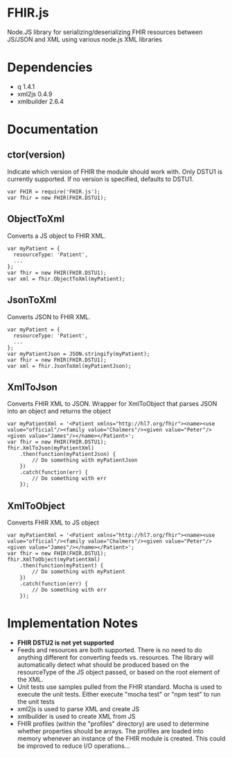 # FHIR.js
Node.JS library for serializing/deserializing FHIR resources between JS/JSON and XML using various node.js XML libraries

# Dependencies
* q 1.4.1
* xml2js 0.4.9
* xmlbuilder 2.6.4

# Documentation
## ctor(version)
Indicate which version of FHIR the module should work with. Only DSTU1 is currently supported. If no version is specified, defaults to DSTU1.

```
var FHIR = require('FHIR.js');
var fhir = new FHIR(FHIR.DSTU1);
```
## ObjectToXml
Converts a JS object to FHIR XML.

```
var myPatient = {
  resourceType: 'Patient',
  ...
};
var fhir = new FHIR(FHIR.DSTU1);
var xml = fhir.ObjectToXml(myPatient);
```
## JsonToXml
Converts JSON to FHIR XML.

```
var myPatient = {
  resourceType: 'Patient',
  ...
};
var myPatientJson = JSON.stringify(myPatient);
var fhir = new FHIR(FHIR.DSTU1);
var xml = fhir.JsonToXml(myPatientJson);
```
## XmlToJson
Converts FHIR XML to JSON. Wrapper for XmlToObject that parses JSON into an object and returns the object

```
var myPatientXml = '<Patient xmlns="http://hl7.org/fhir"><name><use value="official"/><family value="Chalmers"/><given value="Peter"/><given value="James"/></name></Patient>';
var fhir = new FHIR(FHIR.DSTU1);
fhir.XmlToJson(myPatientXml)
    .then(function(myPatientJson) {
        // Do something with myPatientJson
    })
    .catch(function(err) {
        // Do something with err
    });
```
## XmlToObject
Converts FHIR XML to JS object

```
var myPatientXml = '<Patient xmlns="http://hl7.org/fhir"><name><use value="official"/><family value="Chalmers"/><given value="Peter"/><given value="James"/></name></Patient>';
var fhir = new FHIR(FHIR.DSTU1);
fhir.XmlToObject(myPatientXml)
    .then(function(myPatient) {
        // Do something with myPatient
    })
    .catch(function(err) {
        // Do something with err
    });
```

# Implementation Notes
* **FHIR DSTU2 is not yet supported**
* Feeds and resources are both supported. There is no need to do anything different for converting feeds vs. resources. The library will automatically detect what should be produced based on the resourceType of the JS object passed, or based on the root element of the XML.
* Unit tests use samples pulled from the FHIR standard. Mocha is used to execute the unit tests. Either execute "mocha test" or "npm test" to run the unit tests
* xml2js is used to parse XML and create JS
* xmlbuilder is used to create XML from JS
* FHIR profiles (within the "profiles" directory) are used to determine whether properties should be arrays. The profiles are loaded into memory whenever an instance of the FHIR module is created. This could be improved to reduce I/O operations...